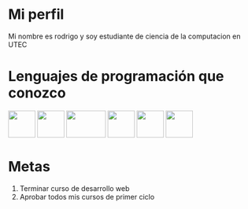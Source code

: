 # Mi perfil
Mi nombre es rodrigo y soy estudiante de ciencia de la computacion en UTEC
# Lenguajes de programación que conozco
<p style="align:center;">
<a><img src="https://cdn.icon-icons.com/icons2/1508/PNG/512/python_104451.png" style="width:55px;height:55px;"/></a> <img src="https://upload.wikimedia.org/wikipedia/commons/thumb/9/99/Unofficial_JavaScript_logo_2.svg/490px-Unofficial_JavaScript_logo_2.svg.png" style="width:55px;height:55px;"> <img src="https://1000marcas.net/wp-content/uploads/2021/02/CSS-Logo.png" style="width:80px;height:55px;"> <img src="https://upload.wikimedia.org/wikipedia/commons/thumb/6/61/HTML5_logo_and_wordmark.svg/460px-HTML5_logo_and_wordmark.svg.png" style="width:55px;height:55px;"> <img src="https://upload.wikimedia.org/wikipedia/commons/thumb/1/18/ISO_C%2B%2B_Logo.svg/911px-ISO_C%2B%2B_Logo.svg.png" style="width:55px;height:55px;"> <img src="https://blog.desafiolatam.com/wp-content/uploads/2018/05/swift-logo.png" style="width:55px;height:55px;"></p>

# Metas
1. Terminar curso de desarrollo web
2. Aprobar todos mis cursos de primer ciclo